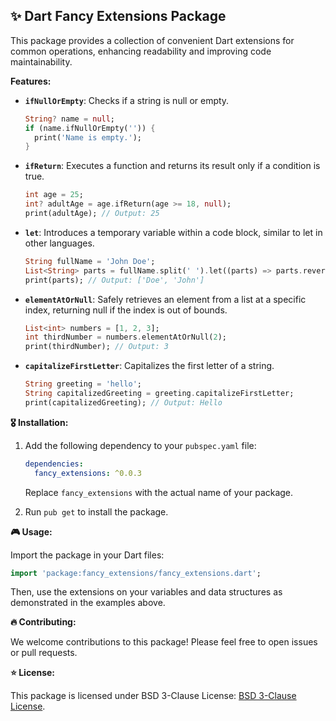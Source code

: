 ## ✨ Dart Fancy Extensions Package

This package provides a collection of convenient Dart extensions for common operations, enhancing readability and improving code maintainability.

**Features:**

* **`ifNullOrEmpty`**: Checks if a string is null or empty.
  ```dart
  String? name = null;
  if (name.ifNullOrEmpty('')) {
    print('Name is empty.');
  }
  ```
* **`ifReturn`**: Executes a function and returns its result only if a condition is true.
  ```dart
  int age = 25;
  int? adultAge = age.ifReturn(age >= 18, null);
  print(adultAge); // Output: 25
  ```
* **`let`**: Introduces a temporary variable within a code block, similar to let in other languages.
  ```dart
  String fullName = 'John Doe';
  List<String> parts = fullName.split(' ').let((parts) => parts.reversed.toList());
  print(parts); // Output: ['Doe', 'John']
  ```
* **`elementAtOrNull`**: Safely retrieves an element from a list at a specific index, returning null if the index is out of bounds.
  ```dart
  List<int> numbers = [1, 2, 3];
  int thirdNumber = numbers.elementAtOrNull(2);
  print(thirdNumber); // Output: 3
  ```
* **`capitalizeFirstLetter`**: Capitalizes the first letter of a string.
  ```dart
  String greeting = 'hello';
  String capitalizedGreeting = greeting.capitalizeFirstLetter;
  print(capitalizedGreeting); // Output: Hello
  ```

**🎖 Installation:**

1. Add the following dependency to your `pubspec.yaml` file:

   ```yaml
   dependencies:
     fancy_extensions: ^0.0.3
   ```

   Replace `fancy_extensions` with the actual name of your package.

2. Run `pub get` to install the package.

**🎮 Usage:**

Import the package in your Dart files:

```dart
import 'package:fancy_extensions/fancy_extensions.dart';
```

Then, use the extensions on your variables and data structures as demonstrated in the examples above.

**🔥 Contributing:**

We welcome contributions to this package! Please feel free to open issues or pull requests.

**⭐️ License:**

This package is licensed under BSD 3-Clause License: [BSD 3-Clause License](https://github.com/Abdurahmon727/fancy_extensions?tab=BSD-3-Clause-1-ov-file#readme).
